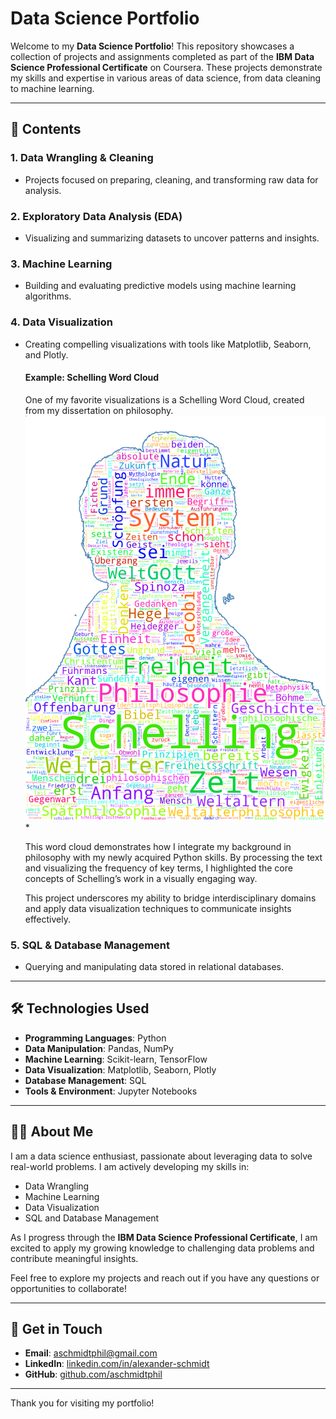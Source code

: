 # Data Science Portfolio

Welcome to my **Data Science Portfolio**! This repository showcases a collection of projects and assignments completed as part of the **IBM Data Science Professional Certificate** on Coursera. These projects demonstrate my skills and expertise in various areas of data science, from data cleaning to machine learning.

---

## 📂 Contents

### 1. **Data Wrangling & Cleaning**

- Projects focused on preparing, cleaning, and transforming raw data for analysis.

### 2. **Exploratory Data Analysis (EDA)**

- Visualizing and summarizing datasets to uncover patterns and insights.

### 3. **Machine Learning**

- Building and evaluating predictive models using machine learning algorithms.

### 4. **Data Visualization**

- Creating compelling visualizations with tools like Matplotlib, Seaborn, and Plotly.
  #### Example: **Schelling Word Cloud**
  One of my favorite visualizations is a Schelling Word Cloud, created from my dissertation on philosophy. <img src="https://github.com/aschmidtphil/data-science-portfolio/blob/main/high_res_schelling_wordcloud.png" alt="Schelling Word Cloud" width="600"/>*


  This word cloud demonstrates how I integrate my background in philosophy with my newly acquired Python skills. By processing the text and visualizing the frequency of key terms, I highlighted the core concepts of Schelling’s work in a visually engaging way.


  This project underscores my ability to bridge interdisciplinary domains and apply data visualization techniques to communicate insights effectively.

### 5. **SQL & Database Management**

- Querying and manipulating data stored in relational databases.

---

## 🛠️ Technologies Used

- **Programming Languages**: Python
- **Data Manipulation**: Pandas, NumPy
- **Machine Learning**: Scikit-learn, TensorFlow
- **Data Visualization**: Matplotlib, Seaborn, Plotly
- **Database Management**: SQL
- **Tools & Environment**: Jupyter Notebooks

---

## 👩‍💻 About Me

I am a data science enthusiast, passionate about leveraging data to solve real-world problems. I am actively developing my skills in:

- Data Wrangling
- Machine Learning
- Data Visualization
- SQL and Database Management

As I progress through the **IBM Data Science Professional Certificate**, I am excited to apply my growing knowledge to challenging data problems and contribute meaningful insights.

Feel free to explore my projects and reach out if you have any questions or opportunities to collaborate!

---

## 📣 Get in Touch

- **Email**: [aschmidtphil@gmail.com](mailto:aschmidtphil@gmail.com)
- **LinkedIn**: [linkedin.com/in/alexander-schmidt](https://linkedin.com/in/alexander-schmidt)
- **GitHub**: [github.com/aschmidtphil](https://github.com/aschmidtphil)

---

Thank you for visiting my portfolio!
